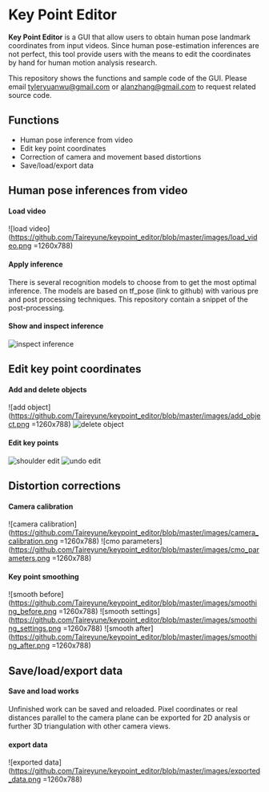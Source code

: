 # Key Point Editor

**Key Point Editor** is a GUI that allow users to obtain human pose landmark 
coordinates from input videos. Since human pose-estimation inferences are not 
perfect, this tool provide users with the means to edit the coordinates by 
hand for human motion analysis research.

This repository shows the functions and sample code of the GUI. Please email 
tyleryuanwu@gmail.com or alanzhang@gmail.com to request related source code.

## Functions     

* Human pose inference from video
* Edit key point coordinates
* Correction of camera and movement based distortions
* Save/load/export data

## Human pose inferences from video
#### Load video
![load video](https://github.com/Taireyune/keypoint_editor/blob/master/images/load_video.png =1260x788)

#### Apply inference
There is several recognition models to choose from to get the most optimal inference.
The models are based on tf_pose (link to github) with various pre and post processing techniques.
This repository contain a snippet of the post-processing.

#### Show and inspect inference
![inspect inference](https://github.com/Taireyune/keypoint_editor/blob/master/images/show_inspect.gif)

## Edit key point coordinates
#### Add and delete objects
![add object](https://github.com/Taireyune/keypoint_editor/blob/master/images/add_object.png =1260x788)
![delete object](https://github.com/Taireyune/keypoint_editor/blob/master/images/delete_object.png)

#### Edit key points
![shoulder edit](https://github.com/Taireyune/keypoint_editor/blob/master/images/shoulder_edit.gif)
![undo edit](https://github.com/Taireyune/keypoint_editor/blob/master/images/undo.png)

## Distortion corrections
#### Camera calibration
![camera calibration](https://github.com/Taireyune/keypoint_editor/blob/master/images/camera_calibration.png =1260x788)
![cmo parameters](https://github.com/Taireyune/keypoint_editor/blob/master/images/cmo_parameters.png =1260x788)

#### Key point smoothing
![smooth before](https://github.com/Taireyune/keypoint_editor/blob/master/images/smoothing_before.png =1260x788)
![smooth settings](https://github.com/Taireyune/keypoint_editor/blob/master/images/smoothing_settings.png =1260x788)
![smooth after](https://github.com/Taireyune/keypoint_editor/blob/master/images/smoothing_after.png =1260x788)

## Save/load/export data
#### Save and load works
Unfinished work can be saved and reloaded. Pixel coordinates or real distances 
parallel to the camera plane can be exported for 2D analysis or further 3D triangulation
with other camera views. 

#### export data
![exported data](https://github.com/Taireyune/keypoint_editor/blob/master/images/exported_data.png =1260x788)



